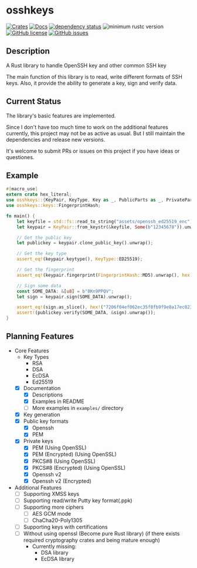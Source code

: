 # osshkeys

[![Crates](https://img.shields.io/crates/v/osshkeys.svg)](https://crates.io/crates/osshkeys)
[![Docs](https://docs.rs/osshkeys/badge.svg)](https://docs.rs/osshkeys)
[![dependency status](https://deps.rs/repo/github/Leo1003/rust-osshkeys/status.svg)](https://deps.rs/repo/github/Leo1003/rust-osshkeys)
![minimum rustc version](https://img.shields.io/badge/rustc-1.49+-blue.svg)
[![GitHub license](https://img.shields.io/github/license/Leo1003/rust-osshkeys)](https://github.com/Leo1003/rust-osshkeys/blob/master/LICENSE)
[![GitHub issues](https://img.shields.io/github/issues/Leo1003/rust-osshkeys?logo=github)](https://github.com/Leo1003/rust-osshkeys/issues)

## Description
A Rust library to handle OpenSSH key and other common SSH key

The main function of this library is to read, write different formats of SSH keys.
Also, it provide the ability to generate a key, sign and verify data.

## Current Status
The library's basic features are implemented.

Since I don't have too much time to work on the additional features currently,
this project may not be as active as usual.
But I still maintain the dependencies and release new versions.

It's welcome to submit PRs or issues on this project if you have ideas or questiones.

## Example
```rust
#[macro_use]
extern crate hex_literal;
use osshkeys::{KeyPair, KeyType, Key as _, PublicParts as _, PrivateParts as _};
use osshkeys::keys::FingerprintHash;

fn main() {
    let keyfile = std::fs::read_to_string("assets/openssh_ed25519_enc").unwrap();
    let keypair = KeyPair::from_keystr(&keyfile, Some(b"12345678")).unwrap();

    // Get the public key
    let publickey = keypair.clone_public_key().unwrap();

    // Get the key type
    assert_eq!(keypair.keytype(), KeyType::ED25519);

    // Get the fingerprint
    assert_eq!(keypair.fingerprint(FingerprintHash::MD5).unwrap(), hex!("d29552b0c87d7ff1acb3c2229e783321"));

    // Sign some data
    const SOME_DATA: &[u8] = b"8Kn9PPQV";
    let sign = keypair.sign(SOME_DATA).unwrap();

    assert_eq!(sign.as_slice(), hex!("7206f04ef062ec35f8fb9f9e8a17ec023070ecf5f6e1021ea2af73137b1b832bba08766e5ad95fdca81af37b27898428f9a7dbeb044dd550afeb46efb94fe808").as_ref());
    assert!(publickey.verify(SOME_DATA, &sign).unwrap());
}
```

## Planning Features
- Core Features
    - Key Types
        - RSA
        - DSA
        - EcDSA
        - Ed25519
    - [x] Documentation
        - [x] Descriptions
        - [x] Examples in README
        - [ ] More examples in `examples/` directory
    - [x] Key generation
    - [x] Public key formats
        - [x] Openssh
        - [x] PEM
    - [x] Private keys
        - [x] PEM (Using OpenSSL)
        - [x] PEM (Encrypted) (Using OpenSSL)
        - [x] PKCS#8 (Using OpenSSL)
        - [x] PKCS#8 (Encrypted) (Using OpenSSL)
        - [x] Openssh v2
        - [x] Openssh v2 (Encrypted)
- Additional Features
    - [ ] Supporting XMSS keys
    - [ ] Supporting read/write Putty key format(.ppk)
    - [ ] Supporting more ciphers
        - [ ] AES GCM mode
        - [ ] ChaCha20-Poly1305
    - [ ] Supporting keys with certifications
    - [ ] Without using openssl (Become pure Rust library) (if there exists required cryptography crates and being mature enough)
        - Currently missing:
            - DSA library
            - EcDSA library

